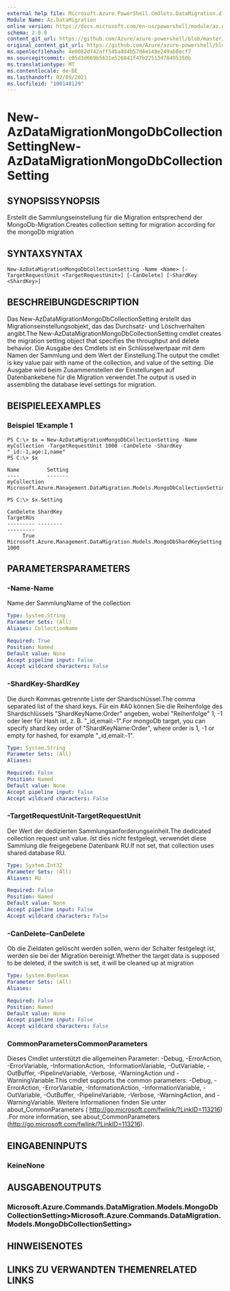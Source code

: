 ```yaml
---
external help file: Microsoft.Azure.PowerShell.Cmdlets.DataMigration.dll-Help.xml
Module Name: Az.DataMigration
online version: https://docs.microsoft.com/en-us/powershell/module/az.datamigration/New-AzDataMigrationMongoDbCollectionSetting
schema: 2.0.0
content_git_url: https://github.com/Azure/azure-powershell/blob/master/src/DataMigration/DataMigration/help/New-AzDataMigrationMongoDbCollectionSetting.md
original_content_git_url: https://github.com/Azure/azure-powershell/blob/master/src/DataMigration/DataMigration/help/New-AzDataMigrationMongoDbCollectionSetting.md
ms.openlocfilehash: 4e0082d742aff54ba4d4b57d4e148e249ab8ecf7
ms.sourcegitcommit: c05d3d669b5631e526841f47b22513d78495350b
ms.translationtype: MT
ms.contentlocale: de-DE
ms.lasthandoff: 02/09/2021
ms.locfileid: "100148129"
---
```

# <span data-ttu-id="c49b7-101">New-AzDataMigrationMongoDbCollectionSetting</span><span class="sxs-lookup"><span data-stu-id="c49b7-101">New-AzDataMigrationMongoDbCollectionSetting</span></span>

## <span data-ttu-id="c49b7-102">SYNOPSIS</span><span class="sxs-lookup"><span data-stu-id="c49b7-102">SYNOPSIS</span></span>
<span data-ttu-id="c49b7-103">Erstellt die Sammlungseinstellung für die Migration entsprechend der MongoDb-Migration.</span><span class="sxs-lookup"><span data-stu-id="c49b7-103">Creates collection setting for migration according for the mongoDb migration</span></span>

## <span data-ttu-id="c49b7-104">SYNTAX</span><span class="sxs-lookup"><span data-stu-id="c49b7-104">SYNTAX</span></span>

```
New-AzDataMigrationMongoDbCollectionSetting -Name <Name> [-TargetRequestUnit <TargetRequestUnit>] [-CanDelete] [-ShardKey <ShardKey>]
```

## <span data-ttu-id="c49b7-105">BESCHREIBUNG</span><span class="sxs-lookup"><span data-stu-id="c49b7-105">DESCRIPTION</span></span>
<span data-ttu-id="c49b7-106">Das New-AzDataMigrationMongoDbCollectionSetting erstellt das Migrationseinstellungsobjekt, das das Durchsatz- und Löschverhalten angibt.</span><span class="sxs-lookup"><span data-stu-id="c49b7-106">The New-AzDataMigrationMongoDbCollectionSetting cmdlet creates the migration setting object that specifies the throughput and delete behavior.</span></span>
<span data-ttu-id="c49b7-107">Die Ausgabe des Cmdlets ist ein Schlüsselwertpaar mit dem Namen der Sammlung und dem Wert der Einstellung.</span><span class="sxs-lookup"><span data-stu-id="c49b7-107">The output the cmdlet is key value pair with name of the collection, and value of the setting.</span></span> <span data-ttu-id="c49b7-108">Die Ausgabe wird beim Zusammenstellen der Einstellungen auf Datenbankebene für die Migration verwendet.</span><span class="sxs-lookup"><span data-stu-id="c49b7-108">The output is used in assembling the database level settings for migration.</span></span>

## <span data-ttu-id="c49b7-109">BEISPIELE</span><span class="sxs-lookup"><span data-stu-id="c49b7-109">EXAMPLES</span></span>

### <span data-ttu-id="c49b7-110">Beispiel 1</span><span class="sxs-lookup"><span data-stu-id="c49b7-110">Example 1</span></span>
```
PS C:\> $x = New-AzDataMigrationMongoDbCollectionSetting -Name myCollection -TargetRequestUnit 1000 -CanDelete -ShardKey "_id:-1,age:1,name"
PS C:\> $x

Name         Setting
----         -------
myCollection Microsoft.Azure.Management.DataMigration.Models.MongoDbCollectionSettings

PS C:\> $x.Setting

CanDelete ShardKey                                                               TargetRUs
--------- --------                                                               ---------
     True Microsoft.Azure.Management.DataMigration.Models.MongoDbShardKeySetting      1000

```

## <span data-ttu-id="c49b7-111">PARAMETERS</span><span class="sxs-lookup"><span data-stu-id="c49b7-111">PARAMETERS</span></span>

### <span data-ttu-id="c49b7-112">-Name</span><span class="sxs-lookup"><span data-stu-id="c49b7-112">-Name</span></span>
<span data-ttu-id="c49b7-113">Name der Sammlung</span><span class="sxs-lookup"><span data-stu-id="c49b7-113">Name of the collection</span></span>

```yaml
Type: System.String
Parameter Sets: (All)
Aliases: CollectionName

Required: True
Position: Named
Default value: None
Accept pipeline input: False
Accept wildcard characters: False
```

### <span data-ttu-id="c49b7-114">-ShardKey</span><span class="sxs-lookup"><span data-stu-id="c49b7-114">-ShardKey</span></span>
<span data-ttu-id="c49b7-115">Die durch Kommas getrennte Liste der Shardschlüssel.</span><span class="sxs-lookup"><span data-stu-id="c49b7-115">The comma separated list of the shard keys.</span></span> <span data-ttu-id="c49b7-116">Für ein #A0 können Sie die Reihenfolge des Shardschlüssels "ShardKeyName:Order" angeben, wobei "Reihenfolge" 1, -1 oder leer für Hash ist, z. B. "_id,email:-1".</span><span class="sxs-lookup"><span data-stu-id="c49b7-116">For mongoDb target, you can specify shard key order of "ShardKeyName:Order", where order is 1, -1 or empty for hashed, for example "_id,email:-1".</span></span>

```yaml
Type: System.String
Parameter Sets: (All)
Aliases:

Required: False
Position: Named
Default value: None
Accept pipeline input: False
Accept wildcard characters: False
```

### <span data-ttu-id="c49b7-117">-TargetRequestUnit</span><span class="sxs-lookup"><span data-stu-id="c49b7-117">-TargetRequestUnit</span></span>
<span data-ttu-id="c49b7-118">Der Wert der dedizierten Sammlungsanforderungseinheit.</span><span class="sxs-lookup"><span data-stu-id="c49b7-118">The dedicated collection request unit value.</span></span> <span data-ttu-id="c49b7-119">Ist dies nicht festgelegt, verwendet diese Sammlung die freigegebene Datenbank RU.</span><span class="sxs-lookup"><span data-stu-id="c49b7-119">If not set, that collection uses shared database RU.</span></span>

```yaml
Type: System.Int32
Parameter Sets: (All)
Aliases: RU

Required: False
Position: Named
Default value: None
Accept pipeline input: False
Accept wildcard characters: False
```

### <span data-ttu-id="c49b7-120">-CanDelete</span><span class="sxs-lookup"><span data-stu-id="c49b7-120">-CanDelete</span></span>
<span data-ttu-id="c49b7-121">Ob die Zieldaten gelöscht werden sollen, wenn der Schalter festgelegt ist, werden sie bei der Migration bereinigt.</span><span class="sxs-lookup"><span data-stu-id="c49b7-121">Whether the target data is supposed to be deleted, if the switch is set, it will be cleaned up at migration</span></span>

```yaml
Type: System.Boolean
Parameter Sets: (All)
Aliases:

Required: False
Position: Named
Default value: None
Accept pipeline input: False
Accept wildcard characters: False
```


### <span data-ttu-id="c49b7-122">CommonParameters</span><span class="sxs-lookup"><span data-stu-id="c49b7-122">CommonParameters</span></span>
<span data-ttu-id="c49b7-123">Dieses Cmdlet unterstützt die allgemeinen Parameter: -Debug, -ErrorAction, -ErrorVariable, -InformationAction, -InformationVariable, -OutVariable, -OutBuffer, -PipelineVariable, -Verbose, -WarningAction und -WarningVariable.</span><span class="sxs-lookup"><span data-stu-id="c49b7-123">This cmdlet supports the common parameters: -Debug, -ErrorAction, -ErrorVariable, -InformationAction, -InformationVariable, -OutVariable, -OutBuffer, -PipelineVariable, -Verbose, -WarningAction, and -WarningVariable.</span></span> <span data-ttu-id="c49b7-124">Weitere Informationen finden Sie unter about_CommonParameters ( http://go.microsoft.com/fwlink/?LinkID=113216) .</span><span class="sxs-lookup"><span data-stu-id="c49b7-124">For more information, see about_CommonParameters (http://go.microsoft.com/fwlink/?LinkID=113216).</span></span>

## <span data-ttu-id="c49b7-125">EINGABEN</span><span class="sxs-lookup"><span data-stu-id="c49b7-125">INPUTS</span></span>

### <span data-ttu-id="c49b7-126">Keine</span><span class="sxs-lookup"><span data-stu-id="c49b7-126">None</span></span>

## <span data-ttu-id="c49b7-127">AUSGABEN</span><span class="sxs-lookup"><span data-stu-id="c49b7-127">OUTPUTS</span></span>

### <span data-ttu-id="c49b7-128">Microsoft.Azure.Commands.DataMigration.Models.MongoDbCollectionSetting></span><span class="sxs-lookup"><span data-stu-id="c49b7-128">Microsoft.Azure.Commands.DataMigration.Models.MongoDbCollectionSetting></span></span>

## <span data-ttu-id="c49b7-129">HINWEISE</span><span class="sxs-lookup"><span data-stu-id="c49b7-129">NOTES</span></span>

## <span data-ttu-id="c49b7-130">LINKS ZU VERWANDTEN THEMEN</span><span class="sxs-lookup"><span data-stu-id="c49b7-130">RELATED LINKS</span></span>
